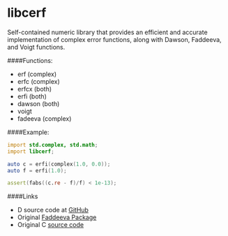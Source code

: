 libcerf
=======

Self-contained numeric library that provides an efficient and accurate implementation of complex error functions, along with Dawson, Faddeeva, and Voigt functions.

####Functions:
* erf (complex)
* erfc (complex)
* erfcx (both)
* erfi (both)
* dawson (both)
* voigt
* fadeeva (complex)


####Example:
```D
import std.complex, std.math;
import libcerf;

auto c = erfi(complex(1.0, 0.0));
auto f = erfi(1.0);

assert(fabs((c.re - f)/f) < 1e-13);
```

####Links
* D source code at [GitHub](http://github.com/9il/libcerf)
* Original [Faddeeva Package](http://ab-initio.mit.edu/wiki/index.php/Faddeeva_Package)
* Original C [source code](http://github.com/9il/libcerf)
